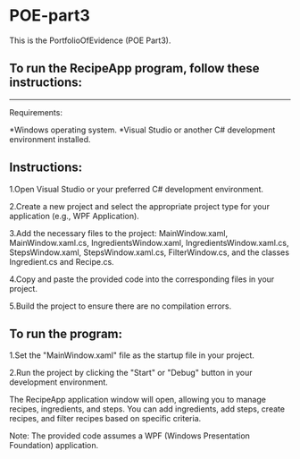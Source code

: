 # POE-part3
This is the PortfolioOfEvidence (POE Part3).

To run the RecipeApp program, follow these instructions:
-------------------------------------------------------------
-------------------------------------------------------------
Requirements:

*Windows operating system.
*Visual Studio or another C# development environment installed.

Instructions:
-------------------------------------------------------------

1.Open Visual Studio or your preferred C# development environment.

2.Create a new project and select the appropriate project type for your application (e.g., WPF Application).

3.Add the necessary files to the project: MainWindow.xaml, MainWindow.xaml.cs, IngredientsWindow.xaml, IngredientsWindow.xaml.cs, StepsWindow.xaml, StepsWindow.xaml.cs, FilterWindow.cs, and the classes Ingredient.cs and Recipe.cs.

4.Copy and paste the provided code into the corresponding files in your project.

5.Build the project to ensure there are no compilation errors.

To run the program:
-----------------------------------------------------------------------
1.Set the "MainWindow.xaml" file as the startup file in your project.

2.Run the project by clicking the "Start" or "Debug" button in your development environment.

The RecipeApp application window will open, allowing you to manage recipes, ingredients, and steps. You can add ingredients, add steps, create recipes, and filter recipes based on specific criteria.

Note: The provided code assumes a WPF (Windows Presentation Foundation) application.
